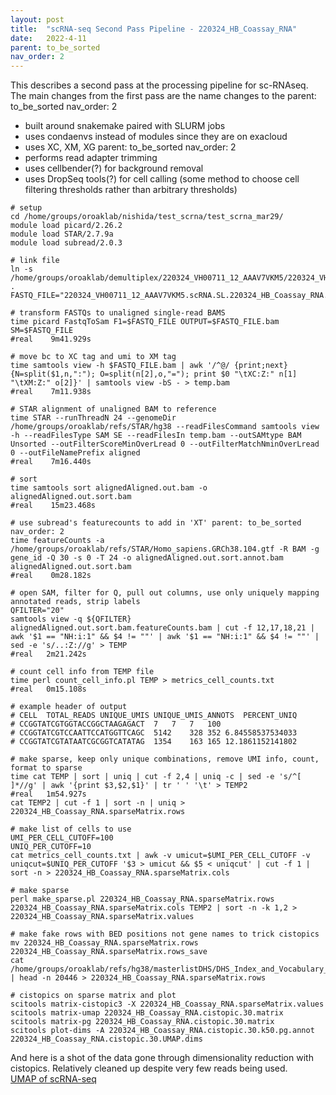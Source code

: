 ```yaml
---
layout: post
title:  "scRNA-seq Second Pass Pipeline - 220324_HB_Coassay_RNA"
date:   2022-4-11
parent: to_be_sorted
nav_order: 2
---
```


This describes a second pass at the processing pipeline for sc-RNAseq. The main changes from the first pass are the name changes to the parent: to_be_sorted
nav_order: 2
- built around snakemake paired with SLURM jobs
- uses condaenvs instead of modules	since they are on exacloud
- uses XC, XM, XG parent: to_be_sorted
nav_order: 2
- performs read adapter trimming
- uses cellbender(?) for background removal
- uses DropSeq tools(?) for cell calling (some method to choose cell filtering thresholds rather than arbitrary thresholds)

```
# setup
cd /home/groups/oroaklab/nishida/test_scrna/test_scrna_mar29/
module load picard/2.26.2
module load STAR/2.7.9a
module load subread/2.0.3

# link file
ln -s /home/groups/oroaklab/demultiplex/220324_VH00711_12_AAAV7VKM5/220324_VH00711_12_AAAV7VKM5.scRNA.SL.220324_HB_Coassay_RNA.R1.fq.gz .
FASTQ_FILE="220324_VH00711_12_AAAV7VKM5.scRNA.SL.220324_HB_Coassay_RNA.R1.fq.gz"

# transform FASTQs to unaligned single-read BAMS
time picard FastqToSam F1=$FASTQ_FILE OUTPUT=$FASTQ_FILE.bam SM=$FASTQ_FILE
#real    9m41.929s

# move bc to XC tag and umi to XM tag
time samtools view -h $FASTQ_FILE.bam | awk '/^@/ {print;next} {N=split($1,n,":"); O=split(n[2],o,"="); print $0 "\tXC:Z:" n[1] "\tXM:Z:" o[2]}' | samtools view -bS - > temp.bam
#real    7m11.938s

# STAR alignment of unaligned BAM to reference
time STAR --runThreadN 24 --genomeDir /home/groups/oroaklab/refs/STAR/hg38 --readFilesCommand samtools view -h --readFilesType SAM SE --readFilesIn temp.bam --outSAMtype BAM Unsorted --outFilterScoreMinOverLread 0 --outFilterMatchNminOverLread 0 --outFileNamePrefix aligned
#real    7m16.440s

# sort
time samtools sort alignedAligned.out.bam -o alignedAligned.out.sort.bam
#real    15m23.468s

# use subread's featurecounts to add in 'XT' parent: to_be_sorted
nav_order: 2
time featureCounts -a /home/groups/oroaklab/refs/STAR/Homo_sapiens.GRCh38.104.gtf -R BAM -g gene_id -Q 30 -s 0 -T 24 -o alignedAligned.out.sort.annot.bam alignedAligned.out.sort.bam
#real    0m28.182s

# open SAM, filter for Q, pull out columns, use only uniquely mapping annotated reads, strip labels
QFILTER="20"
samtools view -q ${QFILTER} alignedAligned.out.sort.bam.featureCounts.bam | cut -f 12,17,18,21 | awk '$1 == "NH:i:1" && $4 != ""' | awk '$1 == "NH:i:1" && $4 != ""' | sed -e 's/..:Z://g' > TEMP
#real	2m21.242s

# count cell info from TEMP file
time perl count_cell_info.pl TEMP > metrics_cell_counts.txt
#real	0m15.108s

# example header of output
# CELL	TOTAL_READS	UNIQUE_UMIS	UNIQUE_UMIS_ANNOTS	PERCENT_UNIQ
# CCGGTATCGTGGTACCGGCTAAGAGACT	7	7	7	100
# CCGGTATCGTCCAATTCCATGGTTCAGC	5142	328	352	6.84558537534033
# CCGGTATCGTATAATCGCGGTCATATAG	1354	163	165	12.1861152141802

# make sparse, keep only unique combinations, remove UMI info, count, format to sparse
time cat TEMP | sort | uniq | cut -f 2,4 | uniq -c | sed -e 's/^[ ]*//g' | awk '{print $3,$2,$1}' | tr ' ' '\t' > TEMP2
#real	1m54.927s
cat TEMP2 | cut -f 1 | sort -n | uniq > 220324_HB_Coassay_RNA.sparseMatrix.rows

# make list of cells to use
UMI_PER_CELL_CUTOFF=100
UNIQ_PER_CUTOFF=10
cat metrics_cell_counts.txt | awk -v umicut=$UMI_PER_CELL_CUTOFF -v uniqcut=$UNIQ_PER_CUTOFF '$3 > umicut && $5 < uniqcut' | cut -f 1 | sort -n > 220324_HB_Coassay_RNA.sparseMatrix.cols

# make sparse
perl make_sparse.pl 220324_HB_Coassay_RNA.sparseMatrix.rows 220324_HB_Coassay_RNA.sparseMatrix.cols TEMP2 | sort -n -k 1,2 > 220324_HB_Coassay_RNA.sparseMatrix.values

# make fake rows with BED positions not gene names to trick cistopics
mv 220324_HB_Coassay_RNA.sparseMatrix.rows 220324_HB_Coassay_RNA.sparseMatrix.rows_save
cat /home/groups/oroaklab/refs/hg38/masterlistDHS/DHS_Index_and_Vocabulary_hg38_WM20190703.non_overlap.bed | head -n 20446 > 220324_HB_Coassay_RNA.sparseMatrix.rows

# cistopics on sparse matrix and plot
scitools matrix-cistopic3 -X 220324_HB_Coassay_RNA.sparseMatrix.values
scitools matrix-umap 220324_HB_Coassay_RNA.cistopic.30.matrix
scitools matrix-pg 220324_HB_Coassay_RNA.cistopic.30.matrix
scitools plot-dims -A 220324_HB_Coassay_RNA.cistopic.30.k50.pg.annot 220324_HB_Coassay_RNA.cistopic.30.UMAP.dims 
```

And here is a shot of the data gone through dimensionality reduction with cistopics. Relatively cleaned up despite very few reads being used.
<br>[UMAP of scRNA-seq](https://www.dropbox.com/s/utobouaeouw3nqr/blog_scrna.220324_HB_Coassay_RNA.cistopic.30.UMAP_pass2.plot.png?dl=0)

